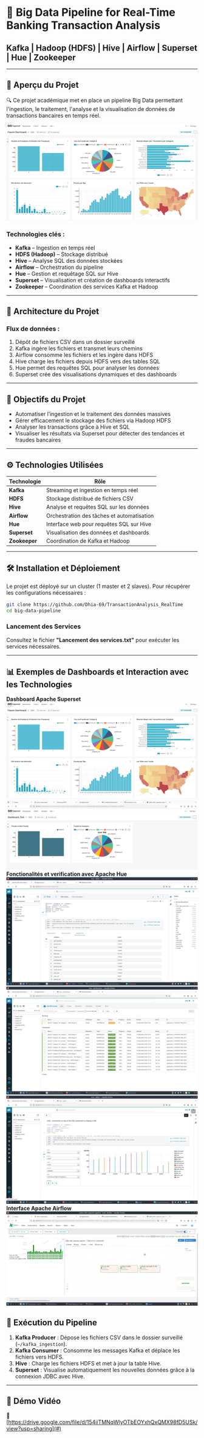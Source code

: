# 🚀 Big Data Pipeline for Real-Time Banking Transaction Analysis

## Kafka | Hadoop (HDFS) | Hive | Airflow | Superset | Hue | Zookeeper

---

## 📸 Aperçu du Projet
🔍 Ce projet académique met en place un pipeline Big Data permettant l'ingestion, le traitement, l'analyse et la visualisation de données de transactions bancaires en temps réel.

![Dashboard](images/final_dash.png)

### Technologies clés :
- **Kafka** – Ingestion en temps réel
- **HDFS (Hadoop)** – Stockage distribué
- **Hive** – Analyse SQL des données stockées
- **Airflow** – Orchestration du pipeline
- **Hue** – Gestion et requêtage SQL sur Hive
- **Superset** – Visualisation et création de dashboards interactifs
- **Zookeeper** – Coordination des services Kafka et Hadoop

---

## 📂 Architecture du Projet

### Flux de données :
1. Dépôt de fichiers CSV dans un dossier surveillé  
2. Kafka ingère les fichiers et transmet leurs chemins  
3. Airflow consomme les fichiers et les ingère dans HDFS  
4. Hive charge les fichiers depuis HDFS vers des tables SQL  
5. Hue permet des requêtes SQL pour analyser les données  
6. Superset crée des visualisations dynamiques et des dashboards  

---

## 🎯 Objectifs du Projet
- Automatiser l’ingestion et le traitement des données massives
- Gérer efficacement le stockage des fichiers via Hadoop HDFS
- Analyser les transactions grâce à Hive et SQL
- Visualiser les résultats via Superset pour détecter des tendances et fraudes bancaires

---

## ⚙️ Technologies Utilisées

| Technologie  | Rôle                                             |
|-------------|--------------------------------------------------|
| **Kafka**   | Streaming et ingestion en temps réel              |
| **HDFS**    | Stockage distribué de fichiers CSV                |
| **Hive**    | Analyse et requêtes SQL sur les données           |
| **Airflow** | Orchestration des tâches et automatisation        |
| **Hue**     | Interface web pour requêtes SQL sur Hive          |
| **Superset**| Visualisation des données et dashboards           |
| **Zookeeper**| Coordination de Kafka et Hadoop                  |

---

## 🛠️ Installation et Déploiement

Le projet est déployé sur un cluster (1 master et 2 slaves). Pour récupérer les configurations nécessaires :
```bash
git clone https://github.com/Dhia-69/TransactionAnalysis_RealTime 
cd big-data-pipeline
```

### Lancement des Services
Consultez le fichier **"Lancement des services.txt"** pour exécuter les services nécessaires.

---

## 📊 Exemples de Dashboards et Interaction avec les Technologies
**Dashboard Apache Superset**
![DashboardFinal](images/final_dash.png)
![Exemple](images/dah.png)
**Fonctionalités et verification avec Apache Hue**
![RequeteSql](images/hue.jpg)
![Jobs](images/hue2.jpg)
![Vis](images/hue3.jpg)
**Interface Apache Airflow**
![Airflow](images/airflow.png)

## 🚀 Exécution du Pipeline
1. **Kafka Producer** : Dépose les fichiers CSV dans le dossier surveillé (`~/kafka_ingestion`).
2. **Kafka Consumer** : Consomme les messages Kafka et déplace les fichiers vers HDFS.
3. **Hive** : Charge les fichiers HDFS et met à jour la table Hive.
4. **Superset** : Visualise automatiquement les nouvelles données grâce à la connexion JDBC avec Hive.

---

## 🎥 Démo Vidéo
🔗 [https://drive.google.com/file/d/154iiTMNqWlyOTbEOYxhQxQMX98fD5USk/view?usp=sharing](#)  
